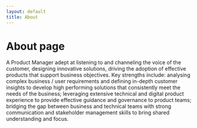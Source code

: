```yaml
---
layout: default
title: About
---
```

# About page

A Product Manager adept at listening to and channeling the voice of the customer, designing innovative solutions, driving the adoption of effective products that support business objectives. Key strengths include: analysing complex business / user requirements and defining in-depth customer insights to develop high performing solutions that consistently meet the needs of the business; leveraging extensive technical and digital product experience to provide effective guidance and governance to product teams; bridging the gap between business and technical teams with strong communication and stakeholder management skills to bring shared understanding and focus.